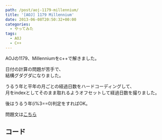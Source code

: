 ```yaml
---
path: /post/aoj-1179-millennium/
title: '[AOJ] 1179 Millennium'
date: 2013-06-08T20:50:32+00:00
categories:
  - やってみた
tags:
  - AOJ
  - C++
---
```

AOJの1179、Millenniumをc++で解きました。

日付の計算の問題が苦手で、  
結構グダグダになりました。

うるう年と平年の月ごとの経過日数をハードコーディングして、  
月をindexとしてそのまま取れるようオフセットして経過日数を撮りました。

後はうるう年(i%3==0)判定をすればOK。

問題文は[こちら](http://judge.u-aizu.ac.jp/onlinejudge/description.jsp?id=1179&lang=jp)

<!--more-->

コード
----------------------------------------

<script src="https://gist.github.com/Leko/5734926.js"></script>
